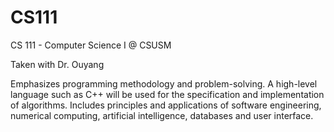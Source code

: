 # CS111
CS 111 - Computer Science I @ CSUSM

Taken with Dr. Ouyang

Emphasizes programming methodology and problem-solving. 
A high-level language such as C++ will be used for the specification and implementation of algorithms.
Includes principles and applications of software engineering, numerical computing, 
artificial intelligence, databases and user interface. 
